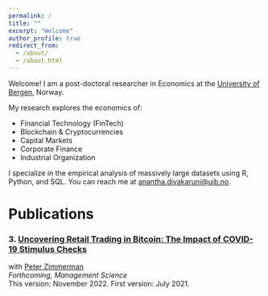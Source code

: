 ```yaml
---
permalink: /
title: ""
excerpt: "Welcome"
author_profile: true
redirect_from:
  - /about/
  - /about.html
---
```


Welcome! I am a post-doctoral researcher in Economics at the [University of Bergen](https://www.uib.no/econ]
), Norway.

My research explores the economics of:
*  Financial Technology (FinTech)
*  Blockchain & Cryptocurrencies
*  Capital Markets
*  Corporate Finance
*  Industrial Organization

I specialize in the empirical analysis of massively large datasets using R, Python, and SQL. You can reach me at [anantha.divakaruni@uib.no](anantha.divakarun@uib.no).


Publications
======  
### 3\. [Uncovering Retail Trading in Bitcoin: The Impact of COVID-19 Stimulus Checks](https://papers.ssrn.com/abstract=3888393)

with [Peter Zimmerman](https://sites.google.com/view/peter-zimmerman/)   
_Forthcoming, Management Science_  
This version: November 2022. First version: July 2021.  
<!--- \[[arXiv](https://arxiv.org/abs/2010.04814)\] \[[pdf](https://pedrohcgs.github.io/files/Roth_SantAnna_ECMA2022.pdf)\] -->
